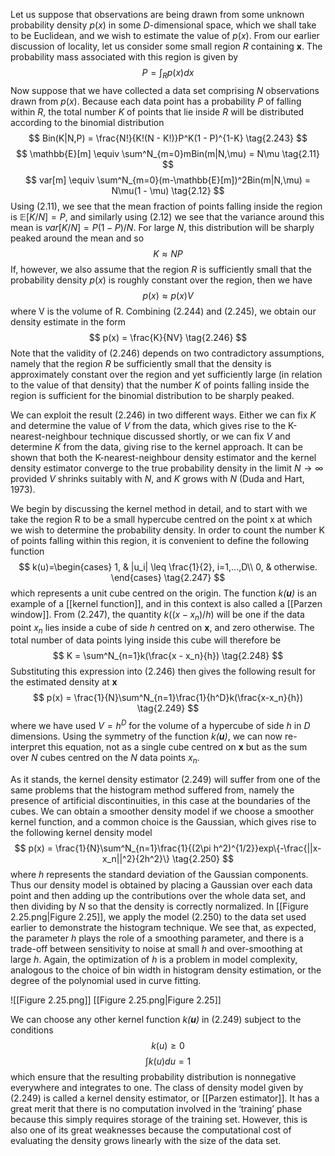 Let us suppose that observations are being drawn from some unknown probability density 
$p(x)$ in some *D*-dimensional space, which we shall take to be Euclidean, and we wish to estimate the value of $p(x)$. From our earlier discussion of locality, let us consider some small region *R* containing **x**. The probability mass associated with this region is given by
$$
P = \int_Rp(x)dx
\tag{2.242}
$$
Now suppose that we have collected a data set comprising *N* observations drawn from $p(x)$. Because each data point has a probability *P* of falling within *R*, the total number *K* of points that lie inside *R* will be distributed according to the binomial distribution
$$
Bin(K|N,P) = \frac{N!}{K!(N - K!)}P^K(1 - P)^{1-K}
\tag{2.243}
$$
$$
\mathbb{E}[m] \equiv \sum^N_{m=0}mBin(m|N,\mu) = N\mu
\tag{2.11}
$$
$$
var[m] \equiv \sum^N_{m=0}(m-\mathbb{E}[m])^2Bin(m|N,\mu) = N\mu(1 - \mu)
\tag{2.12}
$$
Using (2.11), we see that the mean fraction of points falling inside the region is $\mathbb{E}[K/N] = P$, and similarly using (2.12) we see that the variance around this mean is $var[K/N] = P(1 − P)/N$. For large *N*, this distribution will be sharply peaked around the mean and so
$$
K \approx NP
\tag{2.244}
$$
If, however, we also assume that the region *R* is sufficiently small that the probability density $p(x)$ is roughly constant over the region, then we have
$$
p(x) \approx p(x)V
\tag{2.245}
$$
where V is the volume of R. Combining (2.244) and (2.245), we obtain our density estimate in the form
$$
p(x) = \frac{K}{NV}
\tag{2.246}
$$
Note that the validity of (2.246) depends on two contradictory assumptions, namely that the region *R* be sufficiently small that the density is approximately constant over the region and yet sufficiently large (in relation to the value of that density) that the number *K* of points falling inside the region is sufficient for the binomial distribution to be sharply peaked.

We can exploit the result (2.246) in two different ways. Either we can fix *K* and determine the value of *V* from the data, which gives rise to the K-nearest-neighbour technique discussed shortly, or we can fix *V* and determine *K* from the data, giving rise to the kernel approach. It can be shown that both the K-nearest-neighbour density estimator and the kernel density estimator converge to the true probability density in the limit $N \rightarrow \infty$ provided *V* shrinks suitably with *N*, and *K* grows with *N* (Duda and Hart, 1973).

We begin by discussing the kernel method in detail, and to start with we take the region R to be a small hypercube centred on the point x at which we wish to determine the probability density. In order to count the number K of points falling within this region, it is convenient to define the following function
$$
k(u)=\begin{cases}
1, & |u_i| \leq \frac{1}{2}, i=1,...,D\\
0, & otherwise.
\end{cases}
\tag{2.247}
$$
which represents a unit cube centred on the origin. The function *k(**u**)* is an example of a [[kernel function]], and in this context is also called a [[Parzen window]]. From (2.247), the quantity $k((x−x_n)/h)$ will be one if the data point $x_n$ lies inside a cube of side *h* centred on **x**, and zero otherwise. The total number of data points lying inside this cube will therefore be
$$
K = \sum^N_{n=1}k(\frac{x - x_n}{h})
\tag{2.248}
$$
Substituting this expression into (2.246) then gives the following result for the estimated density at **x**
$$
p(x) = \frac{1}{N}\sum^N_{n=1}\frac{1}{h^D}k(\frac{x-x_n}{h})
\tag{2.249}
$$
where we have used $V = h^D$ for the volume of a hypercube of side *h* in *D* dimensions. Using the symmetry of the function *k(**u**)*, we can now re-interpret this equation, not as a single cube centred on **x** but as the sum over *N* cubes centred on the *N* data points $x_n$.

As it stands, the kernel density estimator (2.249) will suffer from one of the same problems that the histogram method suffered from, namely the presence of artificial discontinuities, in this case at the boundaries of the cubes. We can obtain a smoother density model if we choose a smoother kernel function, and a common choice is the Gaussian, which gives rise to the following kernel density model
$$
p(x) = \frac{1}{N}\sum^N_{n=1}\frac{1}{(2\pi h^2)^{1/2}}exp\{-\frac{||x-x_n||^2}{2h^2}\}
\tag{2.250}
$$
where *h* represents the standard deviation of the Gaussian components. Thus our density model is obtained by placing a Gaussian over each data point and then adding up the contributions over the whole data set, and then dividing by *N* so that the density is correctly normalized. In [[Figure 2.25.png|Figure 2.25]], we apply the model (2.250) to the data set used earlier to demonstrate the histogram technique. We see that, as expected, the parameter *h* plays the role of a smoothing parameter, and there is a trade-off between sensitivity to noise at small *h* and over-smoothing at large *h*. Again, the optimization of *h* is a problem in model complexity, analogous to the choice of bin width in histogram density estimation, or the degree of the polynomial used in curve fitting.

![[Figure 2.25.png]]
[[Figure 2.25.png|Figure 2.25]]

We can choose any other kernel function *k(**u**)* in (2.249) subject to the conditions
$$
k(u) \geq 0
\tag{2.251}
$$
$$
\int k(u)du = 1
\tag{2.252}
$$
which ensure that the resulting probability distribution is nonnegative everywhere and integrates to one. The class of density model given by (2.249) is called a kernel density estimator, or [[Parzen estimator]]. It has a great merit that there is no computation involved in the ‘training’ phase because this simply requires storage of the training set. However, this is also one of its great weaknesses because the computational cost of evaluating the density grows linearly with the size of the data set.


